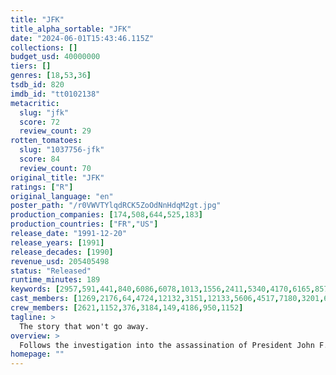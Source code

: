 ```yaml
---
title: "JFK"
title_alpha_sortable: "JFK"
date: "2024-06-01T15:43:46.115Z"
collections: []
budget_usd: 40000000
tiers: []
genres: [18,53,36]
tsdb_id: 820
imdb_id: "tt0102138"
metacritic:
  slug: "jfk"
  score: 72
  review_count: 29
rotten_tomatoes:
  slug: "1037756-jfk"
  score: 84
  review_count: 70
original_title: "JFK"
ratings: ["R"]
original_language: "en"
poster_path: "/r0VWVTYlqdRCK5ZoOdNnHdqM2gt.jpg"
production_companies: [174,508,644,525,183]
production_countries: ["FR","US"]
release_date: "1991-12-20"
release_years: [1991]
release_decades: [1990]
revenue_usd: 205405498
status: "Released"
runtime_minutes: 189
keywords: [2957,591,441,840,6086,6078,1013,1556,2411,5340,4170,6165,8570,10410,33518,34079,170548,190434,192279,208992,214780,254459,258137]
cast_members: [1269,2176,64,4724,12132,3151,12133,5606,4517,7180,3201,6067,6837,12134,55636,68812,1535,7132,12139,4201,68180,41737,21708,994259,553478,4029,14101,12122,11805,8349,21111]
crew_members: [2621,1152,376,3184,149,4186,950,1152]
tagline: >
  The story that won't go away.
overview: >
  Follows the investigation into the assassination of President John F. Kennedy led by New Orleans district attorney Jim Garrison.
homepage: ""
---
```

